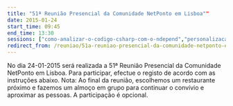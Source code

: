 ```yaml
---
title: "51ª Reunião Presencial da Comunidade NetPonto em Lisboa""
date: 2015-01-24
start_time: 09:45
end_time: 13:30
sessions: ["como-analizar-o-codigo-csharp-com-o-ndepend","personalizacao-do-backoffice-de-umbraco"]
redirect_from: /reuniao/51a-reuniao-presencial-da-comunidade-netponto-em-local/
---
```

No dia 24-01-2015 será realizada a 51ª Reunião Presencial da Comunidade NetPonto em Lisboa. Para participar, efectue o registo de acordo com as instruções abaixo.
Nota: Ao final da reunião, escolhemos um restaurante próximo e fazemos um almoço em grupo para continuar o convívio e aproximar as pessoas. A participação é opcional.